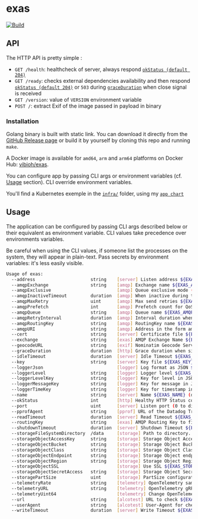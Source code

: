 # exas

[![Build](https://github.com/ViBiOh/exas/workflows/Build/badge.svg)](https://github.com/ViBiOh/exas/actions)

## API

The HTTP API is pretty simple :

- `GET /health`: healthcheck of server, always respond [`okStatus (default 204)`](#usage)
- `GET /ready`: checks external dependencies availability and then respond [`okStatus (default 204)`](#usage) or `503` during [`graceDuration`](#usage) when close signal is received
- `GET /version`: value of `VERSION` environment variable
- `POST /`: extract Exif of the image passed in payload in binary

### Installation

Golang binary is built with static link. You can download it directly from the [GitHub Release page](https://github.com/ViBiOh/exas/releases) or build it by yourself by cloning this repo and running `make`.

A Docker image is available for `amd64`, `arm` and `arm64` platforms on Docker Hub: [vibioh/exas](https://hub.docker.com/r/vibioh/exas/tags).

You can configure app by passing CLI args or environment variables (cf. [Usage](#usage) section). CLI override environment variables.

You'll find a Kubernetes exemple in the [`infra/`](infra) folder, using my [`app chart`](https://github.com/ViBiOh/charts/tree/main/app)

## Usage

The application can be configured by passing CLI args described below or their equivalent as environment variable. CLI values take precedence over environments variables.

Be careful when using the CLI values, if someone list the processes on the system, they will appear in plain-text. Pass secrets by environment variables: it's less easily visible.

```bash
Usage of exas:
  --address                     string    [server] Listen address ${EXAS_ADDRESS}
  --amqpExchange                string    [amqp] Exchange name ${EXAS_AMQP_EXCHANGE} (default "fibr")
  --amqpExclusive                         [amqp] Queue exclusive mode (for fanout exchange) ${EXAS_AMQP_EXCLUSIVE} (default false)
  --amqpInactiveTimeout         duration  [amqp] When inactive during the given timeout, stop listening ${EXAS_AMQP_INACTIVE_TIMEOUT} (default 0s)
  --amqpMaxRetry                uint      [amqp] Max send retries ${EXAS_AMQP_MAX_RETRY} (default 3)
  --amqpPrefetch                int       [amqp] Prefetch count for QoS ${EXAS_AMQP_PREFETCH} (default 1)
  --amqpQueue                   string    [amqp] Queue name ${EXAS_AMQP_QUEUE} (default "exas")
  --amqpRetryInterval           duration  [amqp] Interval duration when send fails ${EXAS_AMQP_RETRY_INTERVAL} (default 1h0m0s)
  --amqpRoutingKey              string    [amqp] RoutingKey name ${EXAS_AMQP_ROUTING_KEY} (default "exif_input")
  --amqpURI                     string    [amqp] Address in the form amqps?://<user>:<password>@<address>:<port>/<vhost> ${EXAS_AMQP_URI}
  --cert                        string    [server] Certificate file ${EXAS_CERT}
  --exchange                    string    [exas] AMQP Exchange Name ${EXAS_EXCHANGE} (default "fibr")
  --geocodeURL                  string    [exif] Nominatim Geocode Service URL. This can leak GPS metadatas to a third-party (e.g. "https://nominatim.openstreetmap.org") ${EXAS_GEOCODE_URL}
  --graceDuration               duration  [http] Grace duration when signal received ${EXAS_GRACE_DURATION} (default 30s)
  --idleTimeout                 duration  [server] Idle Timeout ${EXAS_IDLE_TIMEOUT} (default 2m0s)
  --key                         string    [server] Key file ${EXAS_KEY}
  --loggerJson                            [logger] Log format as JSON ${EXAS_LOGGER_JSON} (default false)
  --loggerLevel                 string    [logger] Logger level ${EXAS_LOGGER_LEVEL} (default "INFO")
  --loggerLevelKey              string    [logger] Key for level in JSON ${EXAS_LOGGER_LEVEL_KEY} (default "level")
  --loggerMessageKey            string    [logger] Key for message in JSON ${EXAS_LOGGER_MESSAGE_KEY} (default "msg")
  --loggerTimeKey               string    [logger] Key for timestamp in JSON ${EXAS_LOGGER_TIME_KEY} (default "time")
  --name                        string    [server] Name ${EXAS_NAME} (default "http")
  --okStatus                    int       [http] Healthy HTTP Status code ${EXAS_OK_STATUS} (default 204)
  --port                        uint      [server] Listen port (0 to disable) ${EXAS_PORT} (default 1080)
  --pprofAgent                  string    [pprof] URL of the Datadog Trace Agent (e.g. http://datadog.observability:8126) ${EXAS_PPROF_AGENT}
  --readTimeout                 duration  [server] Read Timeout ${EXAS_READ_TIMEOUT} (default 2m0s)
  --routingKey                  string    [exas] AMQP Routing Key to fibr ${EXAS_ROUTING_KEY} (default "exif_output")
  --shutdownTimeout             duration  [server] Shutdown Timeout ${EXAS_SHUTDOWN_TIMEOUT} (default 10s)
  --storageFileSystemDirectory  /data     [storage] Path to directory. Default is dynamic. /data on a server and Current Working Directory in a terminal. ${EXAS_STORAGE_FILE_SYSTEM_DIRECTORY}
  --storageObjectAccessKey      string    [storage] Storage Object Access Key ${EXAS_STORAGE_OBJECT_ACCESS_KEY}
  --storageObjectBucket         string    [storage] Storage Object Bucket ${EXAS_STORAGE_OBJECT_BUCKET}
  --storageObjectClass          string    [storage] Storage Object Class ${EXAS_STORAGE_OBJECT_CLASS}
  --storageObjectEndpoint       string    [storage] Storage Object endpoint ${EXAS_STORAGE_OBJECT_ENDPOINT}
  --storageObjectRegion         string    [storage] Storage Object Region ${EXAS_STORAGE_OBJECT_REGION}
  --storageObjectSSL                      [storage] Use SSL ${EXAS_STORAGE_OBJECT_SSL} (default true)
  --storageObjectSecretAccess   string    [storage] Storage Object Secret Access ${EXAS_STORAGE_OBJECT_SECRET_ACCESS}
  --storagePartSize             uint      [storage] PartSize configuration ${EXAS_STORAGE_PART_SIZE} (default 5242880)
  --telemetryRate               string    [telemetry] OpenTelemetry sample rate, 'always', 'never' or a float value ${EXAS_TELEMETRY_RATE} (default "always")
  --telemetryURL                string    [telemetry] OpenTelemetry gRPC endpoint (e.g. otel-exporter:4317) ${EXAS_TELEMETRY_URL}
  --telemetryUint64                       [telemetry] Change OpenTelemetry Trace ID format to an unsigned int 64 ${EXAS_TELEMETRY_UINT64} (default true)
  --url                         string    [alcotest] URL to check ${EXAS_URL}
  --userAgent                   string    [alcotest] User-Agent for check ${EXAS_USER_AGENT} (default "Alcotest")
  --writeTimeout                duration  [server] Write Timeout ${EXAS_WRITE_TIMEOUT} (default 2m0s)
```
